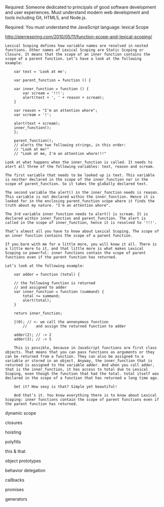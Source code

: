 Required: Someone dedicated to principals of good software development and user experiences. Must understand modern web development and tools including Git, HTML5, and Node.js.

Required: You must understand the JavaScript language:
lexical Scope

http://pierrespring.com/2010/05/11/function-scope-and-lexical-scoping/

    Lexical Scoping defines how variable names are resolved in nested functions. Other names of Lexical Scoping are Static Scoping or Closure. It means that the scope of an inner function contains the scope of a parent function. Let’s have a look at the following example:

        var text = 'Look at me';

        var parent_function = function () {

        var inner_function = function () {
            var scream = '!!!';
            alert(text + ', ' + reason + scream);
        }

        var reason = "I'm an attention whore";
        var scream = '!';

        alert(text + scream);
        inner_function();
        };

        parent_function();
        // alerts the two following strings, in this order:
        // "Look at me!"
        // "Look at me, I'm an attention whore!!!"

    Look at what happens when the inner_function is called. It needs to alert all three of the following variables: text, reason and scream.

    The first variable that needs to be looked up is text. This variable is neither declared in the scope of the inner_function nor in the scope of parent_function. So it takes the globally declared text.

    The second variable the alert() in the inner_function needs is reason. This variable is not declared within the inner_function. Hence it is looked for in the enclosing parent_function scope where it finds the truth about my nature. "I'm an attention whore".

    The 3rd variable inner_function needs to alert() is scream. It is declared within inner_function and parent_function. The alert is called in the scope of inner_function, hence it is resolved to '!!!'.

    That’s almost all you have to know about Lexical Scoping. The scope of an inner function contains the scope of a parent function.

    If you bare with me for a little more, you will know it all. There is a little more to it, and that little more is what makes Lexical Scoping so powerful: inner functions contain the scope of parent functions even if the parent function has returned.

    Let’s look at the following example:

        var adder = function (total) {

        // the following function is returned
        // and assigned to adder
        var inner_function = function (summand) {
            total += summand;
            alert(total);
        }

        return inner_function;

        }(0); // <- we call the annonymous function
            //    and assign the returned function to adder

        adder(2); // -> 2
        adder(3); // -> 5

        This is possible, because in JavaScript functions are first class objects. That means that you can pass functions as arguments or they can be returned from a function. They can also be assigned to a variable or stored in an object. Anyway, the inner_function that is returned is assigned to the variable adder. And when you call adder, that is the inner_function, it has access to total due to Lexical Scoping, even though the function that had the total. total itself was declared in the scope of a function that has returned a long time ago.

        Get it? How sexy is that? Simple yet beautiful!

        And that’s it. You know everything there is to know about Lexical Scoping: inner functions contain the scope of parent functions even if the parent function has returned.

dynamic scope

closures

hoisting

polyfills

this & that

object prototypes

behavior delegation

callbacks

promises

generators
